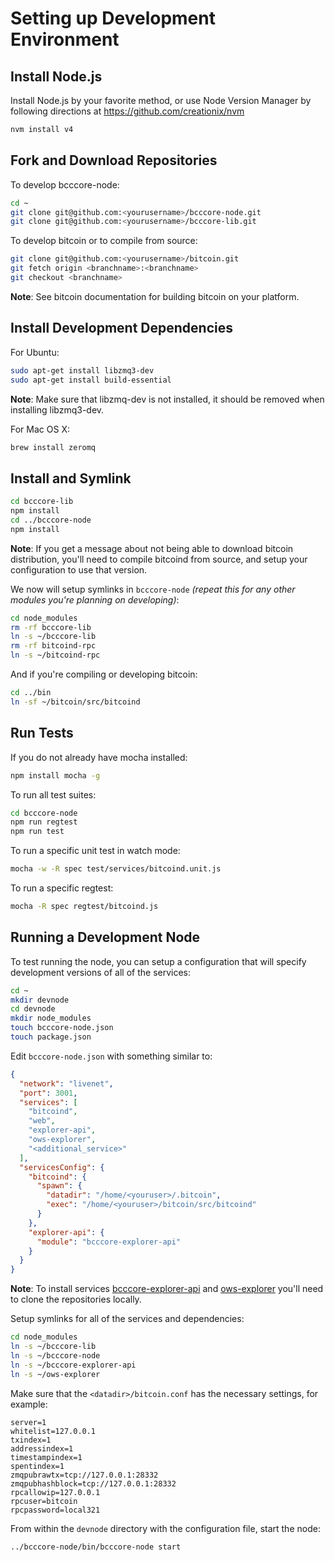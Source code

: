 # Setting up Development Environment

## Install Node.js

Install Node.js by your favorite method, or use Node Version Manager by following directions at https://github.com/creationix/nvm

```bash
nvm install v4
```

## Fork and Download Repositories

To develop bcccore-node:

```bash
cd ~
git clone git@github.com:<yourusername>/bcccore-node.git
git clone git@github.com:<yourusername>/bcccore-lib.git
```

To develop bitcoin or to compile from source:

```bash
git clone git@github.com:<yourusername>/bitcoin.git
git fetch origin <branchname>:<branchname>
git checkout <branchname>
```
**Note**: See bitcoin documentation for building bitcoin on your platform.


## Install Development Dependencies

For Ubuntu:
```bash
sudo apt-get install libzmq3-dev
sudo apt-get install build-essential
```
**Note**: Make sure that libzmq-dev is not installed, it should be removed when installing libzmq3-dev.


For Mac OS X:
```bash
brew install zeromq
```

## Install and Symlink

```bash
cd bcccore-lib
npm install
cd ../bcccore-node
npm install
```
**Note**: If you get a message about not being able to download bitcoin distribution, you'll need to compile bitcoind from source, and setup your configuration to use that version.


We now will setup symlinks in `bcccore-node` *(repeat this for any other modules you're planning on developing)*:
```bash
cd node_modules
rm -rf bcccore-lib
ln -s ~/bcccore-lib
rm -rf bitcoind-rpc
ln -s ~/bitcoind-rpc
```

And if you're compiling or developing bitcoin:
```bash
cd ../bin
ln -sf ~/bitcoin/src/bitcoind
```

## Run Tests

If you do not already have mocha installed:
```bash
npm install mocha -g
```

To run all test suites:
```bash
cd bcccore-node
npm run regtest
npm run test
```

To run a specific unit test in watch mode:
```bash
mocha -w -R spec test/services/bitcoind.unit.js
```

To run a specific regtest:
```bash
mocha -R spec regtest/bitcoind.js
```

## Running a Development Node

To test running the node, you can setup a configuration that will specify development versions of all of the services:

```bash
cd ~
mkdir devnode
cd devnode
mkdir node_modules
touch bcccore-node.json
touch package.json
```

Edit `bcccore-node.json` with something similar to:
```json
{
  "network": "livenet",
  "port": 3001,
  "services": [
    "bitcoind",
    "web",
    "explorer-api",
    "ows-explorer",
    "<additional_service>"
  ],
  "servicesConfig": {
    "bitcoind": {
      "spawn": {
        "datadir": "/home/<youruser>/.bitcoin",
        "exec": "/home/<youruser>/bitcoin/src/bitcoind"
      }
    },
    "explorer-api": {
      "module": "bcccore-explorer-api"
    }
  }
}
```

**Note**: To install services [bcccore-explorer-api](https://github.com/owstack/bcccore-explorer-api) and [ows-explorer](https://github.com/owstack/ows-explorer) you'll need to clone the repositories locally.

Setup symlinks for all of the services and dependencies:

```bash
cd node_modules
ln -s ~/bcccore-lib
ln -s ~/bcccore-node
ln -s ~/bcccore-explorer-api
ln -s ~/ows-explorer
```

Make sure that the `<datadir>/bitcoin.conf` has the necessary settings, for example:
```
server=1
whitelist=127.0.0.1
txindex=1
addressindex=1
timestampindex=1
spentindex=1
zmqpubrawtx=tcp://127.0.0.1:28332
zmqpubhashblock=tcp://127.0.0.1:28332
rpcallowip=127.0.0.1
rpcuser=bitcoin
rpcpassword=local321
```

From within the `devnode` directory with the configuration file, start the node:
```bash
../bcccore-node/bin/bcccore-node start
```